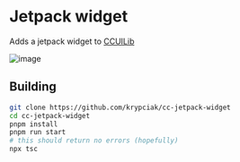 <!-- markdownlint-disable MD013 MD024 MD001 MD045 -->

# Jetpack widget

Adds a jetpack widget to [CCUILib](https://github.com/conorlawton/nax-ccuilib)  

![image](https://github.com/krypciak/cc-jetpack-widget/assets/115574014/f7477bd5-3361-4c12-a70d-48e8d5b34870)



## Building

```bash
git clone https://github.com/krypciak/cc-jetpack-widget
cd cc-jetpack-widget
pnpm install
pnpm run start
# this should return no errors (hopefully)
npx tsc
```
